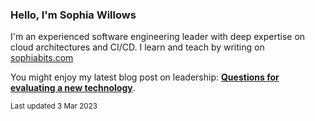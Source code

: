 ### Hello, I'm Sophia Willows

I'm an experienced software engineering leader with deep expertise on cloud architectures and CI/CD. I learn and teach by writing on [sophiabits.com](https://sophiabits.com/blog)

You might enjoy my latest blog post on leadership: **[Questions for evaluating a new technology](https://sophiabits.com/blog/evaluating-a-new-technology)**.

<sub>Last updated 3 Mar 2023</sub>
